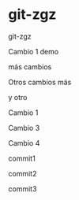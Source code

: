 # git-zgz
git-zgz

Cambio 1 demo

más cambios

Otros cambios más


y otro

Cambio 1



Cambio 3

Cambio 4

commit1


commit2

commit3

